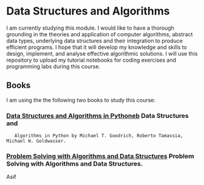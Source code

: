 # Data Structures and Algorithms

I am currently studying this module. I would like to have a thorough grounding in the theories and application of computer algorithms, abstract data types, underlying data structures and their integration to produce efficient programs. I  hope that it will develop my knowledge and skills to design, implement,
and analyse effective algorithmic solutions.
I will use this repository to upload my tutorial notebooks for coding exercises and programming labs during this course.  


## Books 
I am using the the following two books to study this course:

### [Data Structures and Algorithms in Pythoneb](https://www.wiley.com/college/goodrich "Data Structures and Algorithms in Python") Data Structures and
       Algorithms in Python by Michael T. Goodrich, Roberto Tamassia, Michael H. Goldwasser.

### [Problem Solving with Algorithms and Data Structures](https://runestone.academy/runestone/books/published/pythonds/index.html "Problem Solving with Algorithms and Data Structures") Problem Solving with Algorithms and Data Structures.

Asif
